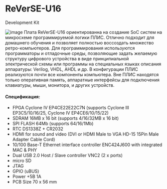 ﻿# ReVerSE-U16
Development Kit

![image](u16_board/u16_board_rev_c/images/u16c_brd.jpg)
Плата ReVerSE-U16 ориентированна на создание SoC систем на микросхеме программируемой логики ПЛИС. Отлично подходит для домашнего обучения и позволяет полностью воссоздать множество ретро-компьютеров.
Для программирования используются программаторы и отладочные среды, позволяющие задать желаемую структуру цифрового устройства в виде принципиальной электрической схемы или программы на специальных языках описания аппаратуры: Verilog, VHDL, AHDL и др. В конфигурации ПЛИС реализуются почти все компоненты компьютера. Вне ПЛИС находятся только оперативная память, аппаратные интерфейсы для подключения клавиатуры, мыши, монитора, и других устройств.

#### Спецификация:
- FPGA Cyclone IV EP4CE22E22C7N (supports Cyclone III EP3C5/10/16/25, Cyclone IV EP4CE6/10/15/22)
- SDRAM 16MB x 16 bit (supports 4/16/32MB x 16 bit)
- SPI FLASH 64Mb (supports 64/16/1Mb)
- RTC DS1338Z + CR2032
- HDMI for sound and video (DVI or HDMI Male to VGA HD-15 15Pin Male Adapter Cable Cord)
- 10/100 Base-T Ethernet interface controller ENC424J600 with integrated MAC & PHY
- Dual USB 2.0 Host / Slave controller VNC2 (2 x ports)
- micro SD
- JTAG
- GPIO (uBUS)
- Power +5В 1A
- PCB Size 70 х 56 mm

